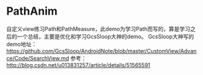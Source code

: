 # PathAnim
自定义view练习Path和PathMeasure，此demo为学习Path而写的，算是学习之后的一个总结，主要是优化和学习GcsSloop大神的demo。
GcsSloop大神写的demo地址：
https://github.com/GcsSloop/AndroidNote/blob/master/CustomView/Advance/Code/SearchView.md
参考：
http://blog.csdn.net/u013831257/article/details/51565591

